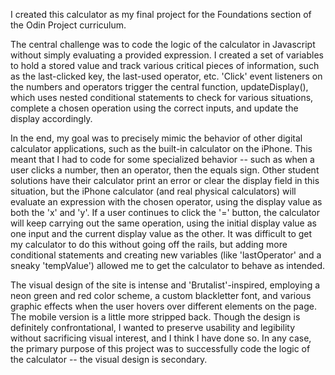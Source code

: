 I created this calculator as my final project for the Foundations section of the Odin Project curriculum.

The central challenge was to code the logic of the calculator in Javascript without simply evaluating a provided expression. 
I created a set of variables to hold a stored value and track various critical pieces of information, such as the last-clicked key,
the last-used operator, etc. 'Click' event listeners on the numbers and operators trigger the central function, updateDisplay(),
which uses nested conditional statements to check for various situations, complete a chosen operation using the correct inputs, and
update the display accordingly. 

In the end, my goal was to precisely mimic the behavior of other digital calculator applications, such as the built-in calculator on 
the iPhone. This meant that I had to code for some specialized behavior -- such as when a user clicks a number, then an operator, then
the equals sign. Other student solutions have their calculator print an error or clear the display field in this situation, but the
iPhone calculator (and real physical calculators) will evaluate an expression with the chosen operator, using the display value as
both the 'x' and 'y'. If a user continues to click the '=' button, the calculator will keep carrying out the same operation, using
the initial display value as one input and the current display value as the other. It was difficult to get my calculator to
do this without going off the rails, but adding more conditional statements and creating new variables (like 'lastOperator' and a 
sneaky 'tempValue') allowed me to get the calculator to behave as intended.

The visual design of the site is intense and 'Brutalist'-inspired, employing a neon green and red color scheme, a custom blackletter
font, and various graphic effects when the user hovers over different elements on the page. The mobile version is a little more stripped 
back. Though the design is definitely confrontational, I wanted to preserve usability and legibility without sacrificing visual
interest, and I think I have done so. In any case, the primary purpose of this project was to successfully code the logic of the calculator 
-- the visual design is secondary.